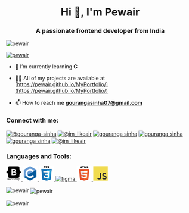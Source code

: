<h1 align="center">Hi 👋, I'm Pewair</h1>
<h3 align="center">A passionate frontend developer from India</h3>

<p align="left"> <img src="https://komarev.com/ghpvc/?username=pewair&label=Profile%20views&color=0e75b6&style=flat" alt="pewair" /> </p>

<p align="left"> <a href="https://github.com/ryo-ma/github-profile-trophy"><img src="https://github-profile-trophy.vercel.app/?username=pewair" alt="pewair" /></a> </p>

- 🌱 I’m currently learning **C**

- 👨‍💻 All of my projects are available at [https://pewair.github.io/MyPortfolio/](https://pewair.github.io/MyPortfolio/)

- 📫 How to reach me **gourangasinha07@gmail.com**

<h3 align="left">Connect with me:</h3>
<p align="left">
<a href="https://codepen.io/@gouranga-sinha" target="blank"><img align="center" src="https://raw.githubusercontent.com/rahuldkjain/github-profile-readme-generator/master/src/images/icons/Social/codepen.svg" alt="@gouranga-sinha" height="30" width="40" /></a>
<a href="https://twitter.com/@im_likeair" target="blank"><img align="center" src="https://raw.githubusercontent.com/rahuldkjain/github-profile-readme-generator/master/src/images/icons/Social/twitter.svg" alt="@im_likeair" height="30" width="40" /></a>
<a href="https://linkedin.com/in/gouranga sinha" target="blank"><img align="center" src="https://raw.githubusercontent.com/rahuldkjain/github-profile-readme-generator/master/src/images/icons/Social/linked-in-alt.svg" alt="gouranga sinha" height="30" width="40" /></a>
<a href="https://stackoverflow.com/users/gouranga sinha" target="blank"><img align="center" src="https://raw.githubusercontent.com/rahuldkjain/github-profile-readme-generator/master/src/images/icons/Social/stack-overflow.svg" alt="gouranga sinha" height="30" width="40" /></a>
<a href="https://fb.com/gouranga sinha" target="blank"><img align="center" src="https://raw.githubusercontent.com/rahuldkjain/github-profile-readme-generator/master/src/images/icons/Social/facebook.svg" alt="gouranga sinha" height="30" width="40" /></a>
<a href="https://instagram.com/@im_likeair" target="blank"><img align="center" src="https://raw.githubusercontent.com/rahuldkjain/github-profile-readme-generator/master/src/images/icons/Social/instagram.svg" alt="@im_likeair" height="30" width="40" /></a>
</p>

<h3 align="left">Languages and Tools:</h3>
<p align="left"> <a href="https://getbootstrap.com" target="_blank" rel="noreferrer"> <img src="https://raw.githubusercontent.com/devicons/devicon/master/icons/bootstrap/bootstrap-plain-wordmark.svg" alt="bootstrap" width="40" height="40"/> </a> <a href="https://www.cprogramming.com/" target="_blank" rel="noreferrer"> <img src="https://raw.githubusercontent.com/devicons/devicon/master/icons/c/c-original.svg" alt="c" width="40" height="40"/> </a> <a href="https://www.w3schools.com/css/" target="_blank" rel="noreferrer"> <img src="https://raw.githubusercontent.com/devicons/devicon/master/icons/css3/css3-original-wordmark.svg" alt="css3" width="40" height="40"/> </a> <a href="https://www.figma.com/" target="_blank" rel="noreferrer"> <img src="https://www.vectorlogo.zone/logos/figma/figma-icon.svg" alt="figma" width="40" height="40"/> </a> <a href="https://www.w3.org/html/" target="_blank" rel="noreferrer"> <img src="https://raw.githubusercontent.com/devicons/devicon/master/icons/html5/html5-original-wordmark.svg" alt="html5" width="40" height="40"/> </a> <a href="https://developer.mozilla.org/en-US/docs/Web/JavaScript" target="_blank" rel="noreferrer"> <img src="https://raw.githubusercontent.com/devicons/devicon/master/icons/javascript/javascript-original.svg" alt="javascript" width="40" height="40"/> </a> </p>

<p><img align="left" src="https://github-readme-stats.vercel.app/api/top-langs?username=pewair&show_icons=true&locale=en&layout=compact" alt="pewair" /></p>

<p>&nbsp;<img align="center" src="https://github-readme-stats.vercel.app/api?username=pewair&show_icons=true&locale=en" alt="pewair" /></p>

<p><img align="center" src="https://github-readme-streak-stats.herokuapp.com/?user=pewair&" alt="pewair" /></p>
